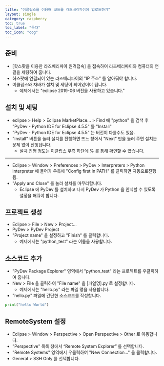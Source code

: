 ```yaml
---
title: "이클립스를 이용해 코드를 라즈베리파이에 업로드하기"
layout: single
category: raspberry
toc: true
toc_label: "목차"
toc_icon: "cog"
---
```


## 준비
* [핫스팟을 이용한 라즈베리파이 원격접속] 을 접속하여 라즈베리파이와 컴퓨터의 연결을 세팅하여 줍니다.
* 하스팟에 연결되어 있는 라즈베리파이의 "IP 주소" 를 알아둬야 합니다.
* 이클립스와 자바가 설치 및 세팅이 되어있어야 됩니다.
    * 예제에서는 "eclipse 2019-06 버전을 사용하고 있습니다."

## 설치 및 세팅
* eclipse > Help > Eclipse MarketPlace... > Find 에 "python" 을 검색 후 "PyDev - Python IDE for Eclipse 4.5.5" 를 "Install"
* "PyDev - Python IDE for Eclipse 4.5.5" 는 버전이 다를수도 있음.
* "Install" 버튼을 눌러 설치를 진행하면 뜨느 창에서 "Next" 만을 눌러 주면 설치는 문제 없이 진행됩니다.
    * 설치 진행 정도는 이클립스 우측 하단에 % 를 통해 확인할 수 있습니다.
    
---

* Eclipse > Window > Preferences > PyDev > Interpreters > Python Interpreter 에 들어가 우측에 "Config first in PATH" 를 클릭하면 자동으로진행됨.
* "Apply and Close" 를 눌러 설치를 마무리합니다.
    * Eclipse 에 PyDev 를 설치하고 나서 PyDev 가 Python 을 인식할 수 있도록 설정을 해줘야 합니다.
    
## 프로젝트 생성
* Eclipse > File > New > Project...
* PyDev > PyDev Project
* "Project name" 을 설정하고 "Finish" 를 클릭합니다. 
     * 예제에서는 "python_test" 라는 이름을 사용합니다.

## 소스코드 추가
* "PyDev Package Explorer" 영역에서 "python_test" 라는 프로젝트를 우클릭하여 줍니다.
* New > File 을 클릭하여 "File name" 을 [파일명].py 로 설정합니다.
    * 예제에서는 "hello.py" 라는 파일 명을 사용합니다.
* "hello.py" 파일에 간단한 소스코드를 작성합니다.

```python
print("hello World")
```

## RemoteSystem 설정
* Eclipse  > Window > Perspective > Open Perspective > Other 로 이동합니다.
* "Perspective" 목록 창에서 “Remote System Explorer” 를 선택합니다.
* "Remote Systems" 영역에서 우클릭하여 "New Connection..." 을 클릭합니다.
* General > SSH Only 를 선택합니다.
